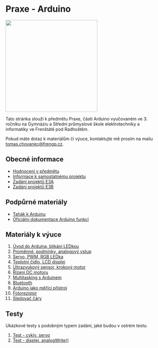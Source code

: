 # Praxe - Arduino

<img src="https://github.com/user-attachments/assets/63f53169-3490-4967-8baf-041eefeb903b" width="300"/>

Tato stránka slouží k předmětu Praxe, části Arduino vyučovaném ve 3. ročníku na Gymnáziu a Střední průmyslové škole elektrotechniky a informatiky ve Frenštátě pod Radhoštěm.

Pokud máte dotaz k materiálům či výuce, kontaktujte mě prosím na mailu [tomas.chovanec@frengp.cz](mailto:tomas.chovanec@frengp.cz).

## Obecné informace
- [Hodnocení v předmětu](Hodnoceni_predmetu.md)
- [Informace k samostatnému projektu](Projekt.md)
- [Zadání projektů E3A](Zadani_projektu_E3A_sk_3.md)
- [Zadání projektů E3B](Zadani_projektu_E3B_sk_3.md)


## Podpůrné materiály
- [Tahák k Arduinu](/prezentace/Arduino_tahak.pdf)
- [Oficiální dokumentace Arduino funkcí](https://docs.arduino.cc/language-reference/)

## Materiály k výuce
1. [Úvod do Arduina, blikání LEDkou](01_lekce.md)
1. [Proměnné, podmínky, analogový vstup](02_lekce.md)
1. [Servo, PWM, RGB LEDka](03_lekce.md)
1. [Teplotní čidlo, LCD displej](04_lekce.md)
1. [Ultrazvukový sensor, krokový motor](05_lekce.md)
1. [Řízení DC motoru](06_lekce.md)
1. [Multitasking s Arduinem](07_lekce.md)
1. [Bluetooth](08_lekce.md)
1. [Arduino jako měřící přístroj](09_lekce.md)
1. [Fotorezistor](10_lekce.md)
1. [Sledovač čáry](11_lekce.md)
    
<!---

1. [Závěr](13_zaver.md)

- [Zadání E3A](Zadani_projektu_E3A_sk_2.md)
- [Zadání E3B](Zadani_projektu_E3B_sk_2.md)

--->

## Testy
Ukázkové testy s podobným typem zadání, jaké budou v ostrém testu. 

1. [Test - cykly, servo](Test_1.md)
2. [Test - displej, analogWrite()](Test_2.md)
   
<!---
2. [Program ve dvojicích](09_lekce.md)
--->

